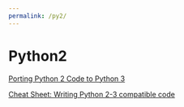 ```yaml
---
permalink: /py2/
---
```


# Python2

[Porting Python 2 Code to Python 3](https://docs.python.org/3/howto/pyporting.html)

[Cheat Sheet: Writing Python 2-3 compatible code](http://python-future.org/compatible_idioms.html)
